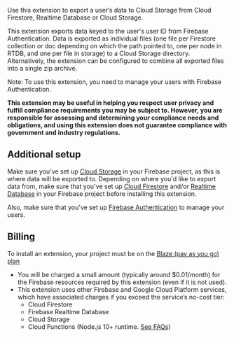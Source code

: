 Use this extension to export a user’s data to Cloud Storage from Cloud Firestore, Realtime Database or Cloud Storage.

This extension exports data keyed to the user's user ID from Firebase Authentication. Data is exported as individual files (one file per Firestore collection or doc depending on which the path pointed to, one per node in RTDB, and one per file in
storage) to a Cloud Storage directory. Alternatively, the extension can be configured to combine all exported files into a single zip archive.

Note: To use this extension, you need to manage your users with Firebase Authentication.

**This extension may be useful in helping you respect user privacy and fulfill compliance requirements you may be subject to. However, you are responsible for assessing and determining your compliance needs and obligations, and using this extension does not guarantee compliance with government and industry regulations.**

## Additional setup

Make sure you’ve set up [Cloud Storage](https://firebase.google.com/docs/storage) in your Firebase project, as this is where data will be exported to. Depending on where you'd like to export data from, make sure that you've set up [Cloud Firestore](https://firebase.google.com/docs/firestore) and/or [Realtime Database](https://firebase.google.com/docs/database) in your Firebase project before installing this extension.

Also, make sure that you've set up [Firebase Authentication](https://firebase.google.com/docs/auth) to manage your users.

## Billing

To install an extension, your project must be on the [Blaze (pay as you go) plan](https://firebase.google.com/pricing)
- You will be charged a small amount (typically around $0.01/month) for the Firebase resources required by this extension (even if it is not used).
- This extension uses other Firebase and Google Cloud Platform services, which have associated charges if you exceed the service’s no-cost tier:
    - Cloud Firestore
    - Firebase Realtime Database
    - Cloud Storage
    - Cloud Functions (Node.js 10+ runtime. [See FAQs](https://firebase.google.com/support/faq#extensions-pricing))